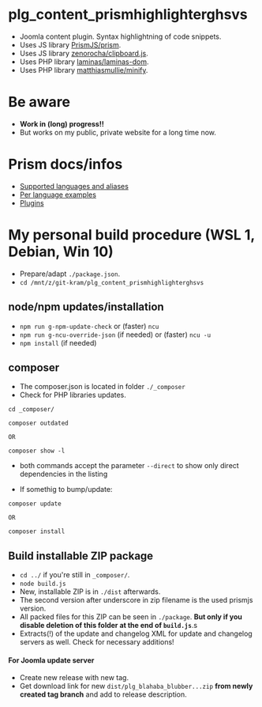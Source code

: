 # plg_content_prismhighlighterghsvs
- Joomla content plugin. Syntax highlightning of code snippets.
- Uses JS library  [PrismJS/prism](https://github.com/PrismJS/prism).
- Uses JS library  [zenorocha/clipboard.js](https://github.com/zenorocha/clipboard.js).
- Uses PHP library [laminas/laminas-dom](https://github.com/laminas/laminas-dom).
- Uses PHP library [matthiasmullie/minify](https://github.com/matthiasmullie/minify).

# Be aware
- **Work in (long) progress!!**
- But works on my public, private website for a long time now.

# Prism docs/infos
- [Supported languages and aliases](https://prismjs.com/index.html#supported-languages)
- [Per language examples](https://prismjs.com/examples.html#per-language-examples)
- [Plugins](https://prismjs.com/index.html#plugins)

# My personal build procedure (WSL 1, Debian, Win 10)
- Prepare/adapt `./package.json`.
- `cd /mnt/z/git-kram/plg_content_prismhighlighterghsvs`

## node/npm updates/installation
- `npm run g-npm-update-check` or (faster) `ncu`
- `npm run g-ncu-override-json` (if needed) or (faster) `ncu -u`
- `npm install` (if needed)

## composer
- The composer.json is located in folder `./_composer`
- Check for PHP libraries updates.

```
cd _composer/

composer outdated

OR

composer show -l
```
- both commands accept the parameter `--direct` to show only direct dependencies in the listing

- If somethig to bump/update:

```
composer update

OR

composer install
```

## Build installable ZIP package
- `cd ../` if you're still in `_composer/`.
- `node build.js`
- New, installable ZIP is in `./dist` afterwards.
- The second version after underscore in zip filename is the used prismjs version.
- All packed files for this ZIP can be seen in `./package`. **But only if you disable deletion of this folder at the end of `build.js`**.s
- Extracts(!) of the update and changelog XML for update and changelog servers as well. Check for necessary additions!

#### For Joomla update server
- Create new release with new tag.
- Get download link for new `dist/plg_blahaba_blubber...zip` **from newly created tag branch** and add to release description.
